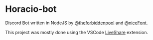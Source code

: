 # Horacio-bot
Discord Bot written in NodeJS by [@theforbiddenpool](https://github.com/theforbiddenpool) and [@niceFont](https://github.com/niceFont).

This project was mostly done using the VSCode [LiveShare](https://marketplace.visualstudio.com/items?itemName=MS-vsliveshare.vsliveshare-pack) extension.
